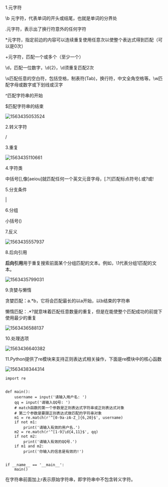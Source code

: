 1.元字符

\b 元字符，代表单词的开头或结尾，也就是单词的分界处

.元字符，表示出了换行符意外的任何字符

*元字符，指定前边的内容可以连续重复使用任意次以使整个表达式得到匹配（可以是0次）

+元字符，匹配一个或多个（至少一个）

\d，匹配一位数字，\d{2}，\d须重复匹配2次

\s匹配任意的空白符，包括空格，制表符(Tab)，换行符，中文全角空格等。\w匹配字母或数字或下划线或汉字

^匹配字符串的开始

$匹配字符串的结束

![1563435053524](C:\Users\gaoyu.lc\AppData\Roaming\Typora\typora-user-images\1563435053524.png)

2.转义字符

/

3.重复

![1563435110661](C:\Users\gaoyu.lc\AppData\Roaming\Typora\typora-user-images\1563435110661.png)

4.字符类

中括号[],像[aeiou]就匹配任何一个英文元音字母，[.?!]匹配标点符号(.或?或!

5.分支条件

|

6.分组

小括号()

7.反义

![1563435557937](C:\Users\gaoyu.lc\AppData\Roaming\Typora\typora-user-images\1563435557937.png)

8.后向引用

**后向引用**用于重复搜索前面某个分组匹配的文本。例如，\1代表分组1匹配的文本。

![1563435799031](C:\Users\gaoyu.lc\AppData\Roaming\Typora\typora-user-images\1563435799031.png)

9.贪婪与懒惰

贪婪匹配：a.*b，它将会匹配最长的以a开始，以b结束的字符串

懒惰匹配：.*?就意味着匹配任意数量的重复，但是在能使整个匹配成功的前提下使用最少的重复

![1563436588137](C:\Users\gaoyu.lc\AppData\Roaming\Typora\typora-user-images\1563436588137.png)

10.处理选项

![1563436640382](C:\Users\gaoyu.lc\AppData\Roaming\Typora\typora-user-images\1563436640382.png)

11.Python提供了re模块来支持正则表达式相关操作，下面是re模块中的核心函数

![1563438344314](C:\Users\gaoyu.lc\AppData\Roaming\Typora\typora-user-images\1563438344314.png)

```
import re


def main():
    username = input('请输入用户名: ')
    qq = input('请输入QQ号: ')
    # match函数的第一个参数是正则表达式字符串或正则表达式对象
    # 第二个参数是要跟正则表达式做匹配的字符串对象
    m1 = re.match(r'^[0-9a-zA-Z_]{6,20}$', username)
    if not m1:
        print('请输入有效的用户名.')
    m2 = re.match(r'^[1-9]\d{4,11}$', qq)
    if not m2:
        print('请输入有效的QQ号.')
    if m1 and m2:
        print('你输入的信息是有效的!')


if __name__ == '__main__':
    main()
```

在字符串前面加上r表示原始字符串，即字符串中不包含转义字符。